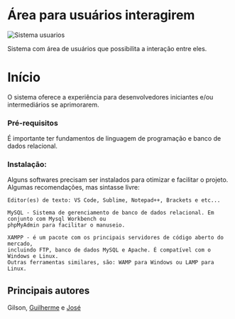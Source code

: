 # Área para usuários interagirem

![Sistema usuarios](https://media.giphy.com/media/NITGlrnFPh0D8WUCJ6/giphy.gif)

Sistema com área de usuários que possibilita a interação entre eles.

# Início

O sistema oferece a experiência para desenvolvedores iniciantes e/ou intermediários se aprimorarem.

### Pré-requisitos

É importante ter fundamentos de linguagem de programação e banco de dados relacional.

### Instalação:

Alguns softwares precisam ser instalados para otimizar e facilitar o projeto. Algumas recomendações, mas sintasse livre:

```
Editor(es) de texto: VS Code, Sublime, Notepad++, Brackets e etc...
```

```
MySQL - Sistema de gerenciamento de banco de dados relacional. Em conjunto com Mysql Workbench ou 
phpMyAdmin para facilitar o manuseio.
```

```
XAMPP - é um pacote com os principais servidores de código aberto do mercado, 
incluindo FTP, banco de dados MySQL e Apache. É compatível com o Windows e Linux.
Outras ferramentas similares, são: WAMP para Windows ou LAMP para Linux.
```



## Principais autores

Gilson, <a href="https://github.com/Guilherme1612" target="_blank">Guilherme</a> e <a href="https://github.com/joseAllisson" target="_blank">José</a> 


